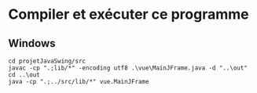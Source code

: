 # Compiler et exécuter ce programme 
## Windows

```
cd projetJavaSwing/src
javac -cp ".;lib/*" -encoding utf8 .\vue\MainJFrame.java -d "..\out"
cd ..\out
java -cp ".;../src/lib/*" vue.MainJFrame
```
